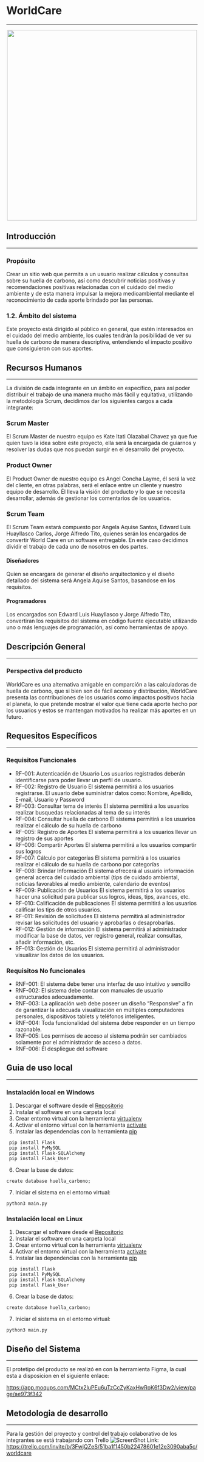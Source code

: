 # WorldCare

***

<p align="center">
  <img src='./img/logo.png' width='500px' />
</p>

## Introducción

***

### Propósito

Crear un sitio web que permita a un usuario realizar cálculos y consultas sobre su huella de carbono, así como descubrir noticias positivas y recomendaciones positivas relacionadas con el cuidado del medio ambiente y de esta manera impulsar la mejora medioambiental mediante el reconocimiento de cada aporte brindado por las personas.

### 1.2. Ámbito del sistema

Este proyecto está dirigido al público en general, que estén interesados en el cuidado del medio ambiente, los cuales tendrán la posibilidad de ver su huella de carbono de manera descriptiva, entendiendo el impacto positivo que consiguieron con sus aportes.

## Recursos Humanos

***

La división de cada integrante en un ámbito en específico, para así poder distribuir el trabajo de una manera mucho más fácil y equitativa, utilizando la metodología Scrum, decidimos dar los siguientes cargos a cada integrante:

### Scrum Master

El Scrum Master de nuestro equipo es Kate Itati Olazabal Chavez ya que fue quien tuvo la idea sobre este proyecto, ella será la encargada de guiarnos y resolver las dudas que nos puedan surgir en el desarrollo del proyecto.

### Product Owner

El Product Owner de nuestro equipo es Angel Concha Layme, él será la voz del cliente, en otras palabras, será el enlace entre un cliente y nuestro equipo de desarrollo. Él lleva la visión del producto y lo que se necesita desarrollar, además de gestionar los comentarios de los usuarios.

### Scrum Team

El Scrum Team estará compuesto por Angela Aquise Santos, Edward Luis Huayllasco Carlos, Jorge Alfredo Tito, quienes serán los encargados de convertir World Care en un software entregable. En este caso decidimos dividir el trabajo de cada uno de nosotros en dos partes.

#### Diseñadores

Quien se encargara de generar el diseño arquitectonico y el diseño detallado del sistema será Angela Aquise Santos, basandose en los requisitos.

#### Programadores

Los encargados son Edward Luis Huayllasco y Jorge Alfredo Tito, convertiran los requisitos del sistema en código fuente ejecutable utilizando uno o más lenguajes de programación, así como herramientas de apoyo.

## Descripción General

***

### Perspectiva del producto

WorldCare es una alternativa amigable en comparción a las calculadoras de huella de carbono, que si bien son de fácil acceso y distribución, WorldCare presenta las contribuciones de los usuarios como impactos positivos hacia el planeta, lo que pretende mostrar el valor que tiene cada aporte hecho por los usuarios y estos se mantengan motivados ha realizar más aportes en un futuro.

## Requesitos Específicos

***

### Requisitos Funcionales

* RF-001: Autenticación de Usuario
  Los usuarios registrados deberán identificarse para poder llevar un perfil de usuario.
* RF-002: Registro de Usuario
  El sistema permitirá a los usuarios registrarse. El usuario debe suministrar datos como: Nombre, Apellido, E-mail, Usuario y Password
* RF-003: Consultar tema de interés
  El sistema permitirá a los usuarios realizar busquedas relacionadas al tema de su interés
* RF-004: Consultar huella de carbono
  El sistema permitirá a los usuarios realizar el cálculo de su huella de carbono
* RF-005: Registro de Aportes
  El sistema permitirá a los usuarios llevar un registro de sus aportes
* RF-006: Compartir Aportes
  El sistema permitirá a los usuarios compartir sus logros
* RF-007: Cálculo por categorías
  El sistema permitirá a los usuarios realizar el cálculo de su huella de carbono por categorías
* RF-008: Brindar Información
  El sistema ofrecerá al usuario información general acerca del cuidado ambiental (tips de cuidado ambiental, noticias favorables al medio ambiente, calendario de eventos)
* RF-009: Publicación de Usuarios
  El sistema permitirá a los usuarios hacer una solicitud para publicar sus logros, ideas, tips, avances, etc.
* RF-010: Calificación de publicaciones
  El sistema permitirá a los usuarios calificar los tips de otros usuarios.
* RF-011: Revisión de solicitudes
  El sistema permitirá al administrador revisar las solicitudes del usuario y aprobarlas o desaprobarlas.
* RF-012: Gestión de información
  El sistema permitirá al administrador modificar la base de datos, ver registro general, realizar consultas, añadir información, etc.
* RF-013: Gestión de Usuarios
  El sistema permitirá al administrador visualizar los datos de los usuarios.

### Requisitos No funcionales

* RNF-001:
  El sistema debe tener una interfaz de uso intuitivo y sencillo
* RNF-002:
  El sistema debe contar con manuales de usuario estructurados adecuadamente.
* RNF-003:
  La aplicación web debe poseer un diseño “Responsive” a fin de garantizar la adecuada visualización en múltiples computadores personales, dispositivos tablets y teléfonos inteligentes.
* RNF-004:
  Toda funcionalidad del sistema debe responder en un tiempo razonable.
* RNF-005:
  Los permisos de acceso al sistema podrán ser cambiados solamente por el administrador de acceso a datos.
* RNF-006:
  El despliegue del software

## Guia de uso local

***

### Instalación local en Windows

  1. Descargar el software desde el [Repositorio](https://github.com/eluqm/IS-3group6)
  2. Instalar el software en una carpeta local
  3. Crear entorno virtual con la herramienta [virtualenv](https://virtualenv.pypa.io/en/latest/)
  4. Activar el entorno virtual con la herramienta [activate](https://virtualenv.pypa.io/en/latest/userguide/getting-started.html)
  5. Instalar las dependencias con la herramienta [pip](https://pip.pypa.io/en/latest/installing.html)  

   ```
    pip install Flask
    pip install PyMySQL
    pip install Flask-SQLAlchemy
    pip install Flask_User
  ```

  6. Crear la base de datos: 

```
create database huella_carbono;
```

  7. Iniciar el sistema en el entorno virtual:

  ```
  python3 main.py
  ```

### Instalación local en Linux

  1. Descargar el software desde el [Repositorio](https://github.com/eluqm/IS-3group6)
  2. Instalar el software en una carpeta local
  3. Crear entorno virtual con la herramienta [virtualenv](https://virtualenv.pypa.io/en/latest/)
  4. Activar el entorno virtual con la herramienta [activate](https://virtualenv.pypa.io/en/latest/userguide/getting-started.html)
  5. Instalar las dependencias con la herramienta [pip](https://pip.pypa.io/en/latest/installing.html)  

   ```
    pip install Flask
    pip install PyMySQL
    pip install Flask-SQLAlchemy
    pip install Flask_User
  ```

  6. Crear la base de datos: 

```
create database huella_carbono;
```

  7. Iniciar el sistema en el entorno virtual:

  ```
  python3 main.py
  ```


## Diseño del Sistema

***
El protetipo del producto se realizó en con la herramienta Figma, la cual esta a disposicion en el siguiente enlace:

<https://app.moqups.com/MCtx2luPEu6uTzCcZyKaxHwRoK6f3Dw2/view/page/ae973f342>

## Metodologia de desarrollo

***
Para la gestión del proyecto y control del trabajo colaborativo de los integrantes se está trabajando con Trello
![ScreenShot](/img/trello.png)
Link: https://trello.com/invite/b/3FwjQZeS/51ba1f1450b22478601e12e3090aba5c/worldcare
